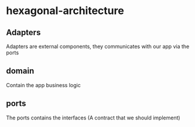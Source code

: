 # hexagonal-architecture

## Adapters

Adapters are external components, they communicates with our app via the ports

## domain

Contain the app business logic

## ports

The ports contains the interfaces (A contract that we should implement)